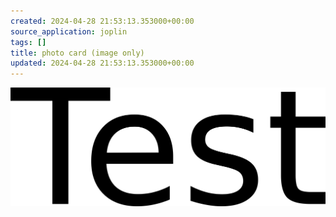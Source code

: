 ```yaml
---
created: 2024-04-28 21:53:13.353000+00:00
source_application: joplin
tags: []
title: photo card (image only)
updated: 2024-04-28 21:53:13.353000+00:00
---
```


![ihl6e963590e9b33a4ff2a01efe047e3ef6a5.png](7a5cbebc3b524804adc77f8715094e59.png)